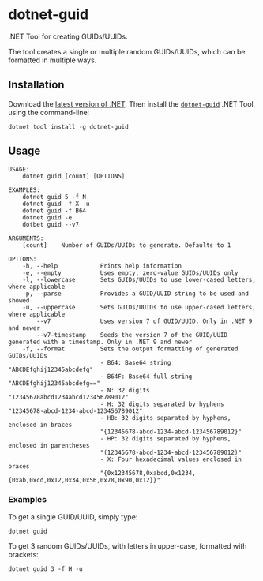 # dotnet-guid

.NET Tool for creating GUIDs/UUIDs.

The tool creates a single or multiple random GUIDs/UUIDs,
which can be formatted in multiple ways.

## Installation

Download the [latest version of .NET](https://dot.net).
Then install the [`dotnet-guid`](https://www.nuget.org/packages/dotnet-guid)
.NET Tool, using the command-line:

```
dotnet tool install -g dotnet-guid
```

## Usage

```
USAGE:
    dotnet guid [count] [OPTIONS]

EXAMPLES:
    dotnet guid 5 -f N
    dotnet guid -f X -u
    dotnet guid -f B64
    dotnet guid -e
    dotbet guid --v7

ARGUMENTS:
    [count]    Number of GUIDs/UUIDs to generate. Defaults to 1

OPTIONS:
    -h, --help            Prints help information
    -e, --empty           Uses empty, zero-value GUIDs/UUIDs only
    -l, --lowercase       Sets GUIDs/UUIDs to use lower-cased letters, where applicable
    -p, --parse           Provides a GUID/UUID string to be used and showed
    -u, --uppercase       Sets GUIDs/UUIDs to use upper-cased letters, where applicable
        --v7              Uses version 7 of GUID/UUID. Only in .NET 9 and newer
        --v7-timestamp    Seeds the version 7 of the GUID/UUID generated with a timestamp. Only in .NET 9 and newer
    -f, --format          Sets the output formatting of generated GUIDs/UUIDs
                          - B64: Base64 string "ABCDEfghij12345abcdefg"
                          - B64F: Base64 full string "ABCDEfghij12345abcdefg=="
                          - N: 32 digits "12345678abcd1234abcd123456789012"
                          - H: 32 digits separated by hyphens "12345678-abcd-1234-abcd-123456789012"
                          - HB: 32 digits separated by hyphens, enclosed in braces
                          "{12345678-abcd-1234-abcd-123456789012}"
                          - HP: 32 digits separated by hyphens, enclosed in parentheses
                          "(12345678-abcd-1234-abcd-123456789012)"
                          - X: Four hexadecimal values enclosed in braces
                          "{0x12345678,0xabcd,0x1234,{0xab,0xcd,0x12,0x34,0x56,0x78,0x90,0x12}}"
```

### Examples

To get a single GUID/UUID, simply type:

```
dotnet guid
```

To get 3 random GUIDs/UUIDs, with letters in upper-case, formatted with brackets:

```
dotnet guid 3 -f H -u
```